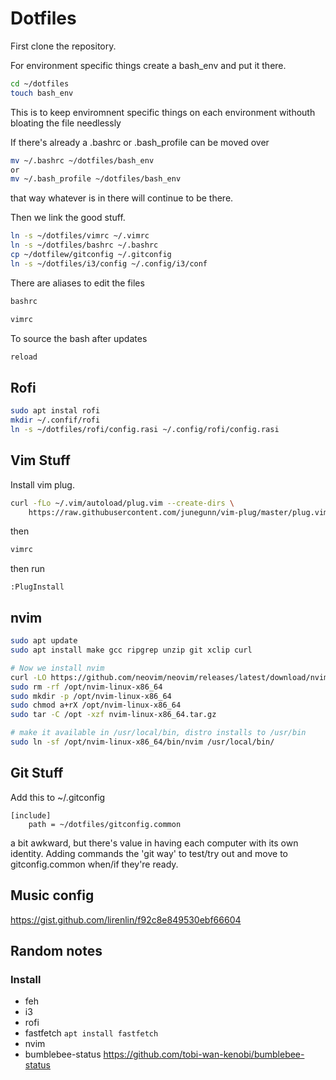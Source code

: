 # Dotfiles

First clone the repository. 

For environment specific things create a bash_env and put it there. 
```bash
cd ~/dotfiles
touch bash_env
```
This is to keep enviromnent specific things on each environment withouth bloating the file needlessly

If there's already a .bashrc or .bash_profile can be moved over

```bash
mv ~/.bashrc ~/dotfiles/bash_env
or
mv ~/.bash_profile ~/dotfiles/bash_env
```
that way whatever is in there will continue to be there.


Then we link the good stuff. 

```bash
ln -s ~/dotfiles/vimrc ~/.vimrc
ln -s ~/dotfiles/bashrc ~/.bashrc
cp ~/dotfilew/gitconfig ~/.gitconfig
ln -s ~/dotfiles/i3/config ~/.config/i3/conf
```

There are aliases to edit the files 

```bash
bashrc 
```

```bash
vimrc
```

To source the bash after updates
```bash
reload
```

## Rofi

```bash
sudo apt instal rofi
mkdir ~/.confif/rofi
ln -s ~/dotfiles/rofi/config.rasi ~/.config/rofi/config.rasi
```


## Vim Stuff

Install vim plug. 
```bash
curl -fLo ~/.vim/autoload/plug.vim --create-dirs \
    https://raw.githubusercontent.com/junegunn/vim-plug/master/plug.vim
```
then
```bash
vimrc
```
then run 
```
:PlugInstall
```


## nvim
```bash
sudo apt update
sudo apt install make gcc ripgrep unzip git xclip curl

# Now we install nvim
curl -LO https://github.com/neovim/neovim/releases/latest/download/nvim-linux-x86_64.tar.gz
sudo rm -rf /opt/nvim-linux-x86_64
sudo mkdir -p /opt/nvim-linux-x86_64
sudo chmod a+rX /opt/nvim-linux-x86_64
sudo tar -C /opt -xzf nvim-linux-x86_64.tar.gz

# make it available in /usr/local/bin, distro installs to /usr/bin
sudo ln -sf /opt/nvim-linux-x86_64/bin/nvim /usr/local/bin/
```

## Git Stuff
Add this to ~/.gitconfig
```shell
[include]
    path = ~/dotfiles/gitconfig.common
```
a bit awkward, but there's value in having each computer with its own identity.
Adding commands the 'git way' to test/try out and move to gitconfig.common when/if they're ready. 

## Music config

https://gist.github.com/lirenlin/f92c8e849530ebf66604

## Random notes

### Install
- feh
- i3
- rofi
- fastfetch `apt install fastfetch`
- nvim
- bumblebee-status https://github.com/tobi-wan-kenobi/bumblebee-status

